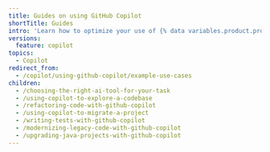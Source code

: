 ```yaml
---
title: Guides on using GitHub Copilot
shortTitle: Guides
intro: 'Learn how to optimize your use of {% data variables.product.prodname_copilot %} for various use cases.'
versions:
  feature: copilot
topics:
  - Copilot
redirect_from:
  - /copilot/using-github-copilot/example-use-cases
children:
  - /choosing-the-right-ai-tool-for-your-task
  - /using-copilot-to-explore-a-codebase
  - /refactoring-code-with-github-copilot
  - /using-copilot-to-migrate-a-project
  - /writing-tests-with-github-copilot
  - /modernizing-legacy-code-with-github-copilot
  - /upgrading-java-projects-with-github-copilot
---
```

